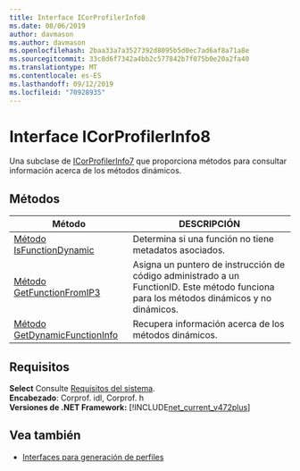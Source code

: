```yaml
---
title: Interface ICorProfilerInfo8
ms.date: 08/06/2019
author: davmason
ms.author: davmason
ms.openlocfilehash: 2baa33a7a3527392d8095b5d0ec7ad6af8a71a8e
ms.sourcegitcommit: 33c8d6f7342a4bb2c577842b7f075b0e20a2fa40
ms.translationtype: MT
ms.contentlocale: es-ES
ms.lasthandoff: 09/12/2019
ms.locfileid: "70928935"
---
```

# <a name="icorprofilerinfo8-interface"></a>Interface ICorProfilerInfo8

Una subclase de [ICorProfilerInfo7](../../../../docs/framework/unmanaged-api/profiling/icorprofilerinfo7-interface.md) que proporciona métodos para consultar información acerca de los métodos dinámicos.

## <a name="methods"></a>Métodos  

| Método|DESCRIPCIÓN|  
| ------------|-----------------|  
|[Método IsFunctionDynamic](../../../../docs/framework/unmanaged-api/profiling/icorprofilerinfo8-isfunctiondynamic-method.md)| Determina si una función no tiene metadatos asociados.|
|[Método GetFunctionFromIP3](../../../../docs/framework/unmanaged-api/profiling/icorprofilerinfo8-getfunctionfromip3-method.md)| Asigna un puntero de instrucción de código administrado a un FunctionID. Este método funciona para los métodos dinámicos y no dinámicos. |
|[Método GetDynamicFunctionInfo](../../../../docs/framework/unmanaged-api/profiling/icorprofilerinfo8-getdynamicfunctioninfo-method.md)| Recupera información acerca de los métodos dinámicos. |

## <a name="requirements"></a>Requisitos  
**Select** Consulte [Requisitos del sistema](../../../../docs/framework/get-started/system-requirements.md).  
**Encabezado**: Corprof. idl, Corprof. h  
**Versiones de .NET Framework:** [!INCLUDE[net_current_v472plus](../../../../includes/net-current-v472plus.md)]  

## <a name="see-also"></a>Vea también

- [Interfaces para generación de perfiles](../../../../docs/framework/unmanaged-api/profiling/profiling-interfaces.md)
